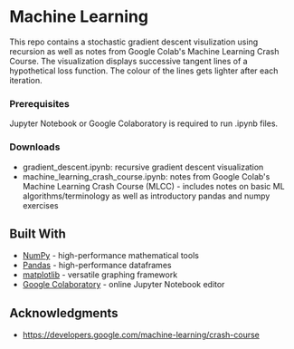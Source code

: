 # Machine Learning

This repo contains a stochastic gradient descent visulization using recursion as well as notes from Google Colab's Machine Learning Crash Course. The visualization displays successive tangent lines of a hypothetical loss function. The colour of the lines gets lighter after each iteration.

### Prerequisites

Jupyter Notebook or Google Colaboratory is required to run .ipynb files.

### Downloads

* gradient_descent.ipynb: recursive gradient descent visualization
* machine_learning_crash_course.ipynb: notes from Google Colab's Machine Learning Crash Course (MLCC) - includes notes on basic ML algorithms/terminology as well as introductory pandas and numpy exercises

## Built With

* [NumPy](http://www.dropwizard.io/1.0.2/docs/) - high-performance mathematical tools
* [Pandas](https://maven.apache.org/) - high-performance dataframes
* [matplotlib](https://rometools.github.io/rome/) - versatile graphing framework
* [Google Colaboratory](https://colab.research.google.com/) - online Jupyter Notebook editor

## Acknowledgments

* https://developers.google.com/machine-learning/crash-course
